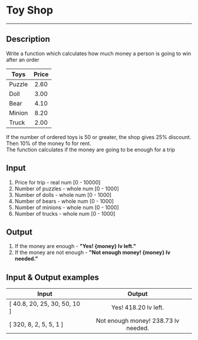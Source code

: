 # Toy Shop
---

## Description
Write a function which calculates how much money a person is going to win after an order

|    Toys    | Price  |
| ---------- | :----: |
|   Puzzle   |  2.60  |
|    Doll    |  3.00  |
|    Bear    |  4.10  |
|   Minion   |  8.20  |
|   Truck    |  2.00  |

If the number of ordered toys is 50 or greater, the shop gives 25% discount.  
Then 10% of the money fo for rent.  
The function calculates if the money are going to be enough for a trip

## Input
1. Price for trip - real num [0 - 10000]
2. Number of puzzles - whole num [0 - 1000]
3. Number of dolls - whole num [0 - 1000]
4. Number of bears - whole num [0 - 1000]
5. Number of minions - whole num [0 - 1000]
6. Number of trucks - whole num [0 - 1000]

## Output
1. If the money are enough - **"Yes! {money} lv left."**
2. If the money are not enough - **"Not enough money! {money} lv needed."**

## Input & Output examples

|             Input            |                Output               |
| ---------------------------- | :---------------------------------: |
| [ 40.8, 20, 25, 30, 50, 10 ] |        Yes! 418.20 lv left.         |
|    [ 320, 8, 2, 5, 5, 1 ]    | Not enough money! 238.73 lv needed. |